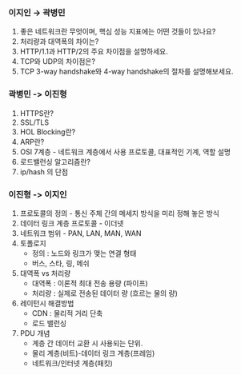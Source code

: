 ### 이지인 → 곽병민

1. 좋은 네트워크란 무엇이며, 핵심 성능 지표에는 어떤 것들이 있나요?
2. 처리량과 대역폭의 차이는?
3. HTTP/1.1과 HTTP/2의 주요 차이점을 설명하세요.
4. TCP와 UDP의 차이점은?
5. TCP 3-way handshake와 4-way handshake의 절차를 설명해보세요.

### 곽병민 -> 이진형

1. HTTPS란?
2. SSL/TLS
3. HOL Blocking란?
4. ARP란?
5. OSI 7계층 - 네트워크 계층에서 사용 프로토콜, 대표적인 기계, 역할 설명
6. 로드밸런싱 알고리즘란?
7. ip/hash 의 단점

### 이진형 -> 이지인
1. 프로토콜의 정의 - 통신 주체 간의 메세지 방식을 미리 정해 놓은 방식
2. 데이터 링크 계층 프로토콜 - 이더넷
3. 네트워크 범위 - PAN, LAN, MAN, WAN
4. 토폴로지
   - 정의 : 노드와 링크가 맺는 연결 형태
   - 버스, 스타, 링, 메쉬
5. 대역폭 vs 처리량
   - 대역폭 : 이론적 최대 전송 용량 (파이프)
   - 처리량  : 실제로 전송된 데이터 량 (흐르는 물의 량)
6. 레이턴시 해결방법
   - CDN : 물리적 거리 단축
   - 로드 밸런싱
7. PDU 개념
   - 계층 간 데이터 교환 시 사용되는 단위.
   - 물리 계층(비트)-데이터 링크 계층(프레임)
   - 네트워크/인터넷 계층(패킷)